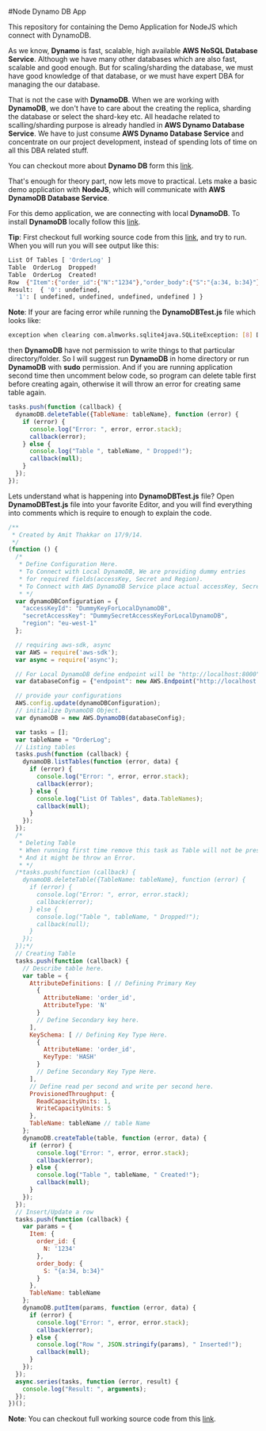 #Node Dynamo DB App

This repository for containing the Demo Application for NodeJS which connect with DynamoDB.

As we know, **Dynamo** is fast, scalable, high available **AWS NoSQL Database Service**. Although we have many other databases which are also fast, scalable and good enough. But for scaling/sharding the database, we must have good knowledge of that database, or we must have expert DBA for managing the our database. 

That is not the case with **DynamoDB**. When we are working with **DynamoDB**, we don't have to care about the creating the replica, sharding the database or select the shard-key etc. All headache related to scalling/sharding purpose is already handled in **AWS Dynamo Database Service**. We have to just consume **AWS Dynamo Database Service** and concentrate on our project development, instead of spending lots of time on all this DBA related stuff.

You can checkout more about **Dynamo DB** form this [link](http://aws.amazon.com/dynamodb/).

That's enough for theory part, now lets move to practical. Lets make a basic demo application with **NodeJS**, which will communicate with **AWS DynamoDB Database Service**.

For this demo application, we are connecting with local **DynamoDB**. To install **DynamoDB** locally follow this [link](http://docs.aws.amazon.com/amazondynamodb/latest/developerguide/Tools.DynamoDBLocal.html).

**Tip**: First checkout full working source code from this [link](https://github.com/AmitThakkar/NodeDynamoDBApp), and try to run. When you will run you will see output like this:
```bash
List Of Tables [ 'OrderLog' ]
Table  OrderLog  Dropped!
Table  OrderLog  Created!
Row  {"Item":{"order_id":{"N":"1234"},"order_body":{"S":"{a:34, b:34}"}},"TableName":"OrderLog"}  Inserted!
Result:  { '0': undefined,
  '1': [ undefined, undefined, undefined, undefined ] }
```

**Note**: If your are facing error while running the **DynamoDBTest.js** file which looks like:
```bash
exception when clearing com.almworks.sqlite4java.SQLiteException: [8] DB[1] reset [attempt to write a readonly database]
```
then **DynamoDB** have not permission to write things to that particular directory/folder. So I will suggest run **DynamoDB** in home directory or run **DynamoDB** with **sudo** permission.
And if you are running application second time then uncomment below code, so program can delete table first before creating again, otherwise it will throw an error for creating same table again.
```javascript
tasks.push(function (callback) {
  dynamoDB.deleteTable({TableName: tableName}, function (error) {
    if (error) {
      console.log("Error: ", error, error.stack);
      callback(error);
    } else {
      console.log("Table ", tableName, " Dropped!");
      callback(null);
    }
  });
});
```

Lets understand what is happening into **DynamoDBTest.js** file? Open **DynamoDBTest.js** file into your favorite Editor, and you will find everything into comments which is require to enough to explain the code.
```javascript
/**
 * Created by Amit Thakkar on 17/9/14.
 */
(function () {
  /*
   * Define Configuration Here.
   * To Connect with Local DynamoDB, We are providing dummy entries
   * for required fields(accessKey, Secret and Region).
   * To Connect with AWS DynamoDB Service place actual accessKey, Secret and Region.
   * */
  var dynamoDBConfiguration = {
    "accessKeyId": "DummyKeyForLocalDynamoDB",
    "secretAccessKey": "DummySecretAccessKeyForLocalDynamoDB",
    "region": "eu-west-1"
  };

  // requiring aws-sdk, async
  var AWS = require('aws-sdk');
  var async = require('async');

  // For Local DynamoDB define endpoint will be "http://localhost:8000"
  var databaseConfig = {"endpoint": new AWS.Endpoint("http://localhost:8000")};

  // provide your configurations
  AWS.config.update(dynamoDBConfiguration);
  // initialize DynamoDB Object.
  var dynamoDB = new AWS.DynamoDB(databaseConfig);

  var tasks = [];
  var tableName = "OrderLog";
  // Listing tables
  tasks.push(function (callback) {
    dynamoDB.listTables(function (error, data) {
      if (error) {
        console.log("Error: ", error, error.stack);
        callback(error);
      } else {
        console.log("List Of Tables", data.TableNames);
        callback(null);
      }
    });
  });
  /*
   * Deleting Table
   * When running first time remove this task as Table will not be present
   * And it might be throw an Error.
   * */
  /*tasks.push(function (callback) {
    dynamoDB.deleteTable({TableName: tableName}, function (error) {
      if (error) {
        console.log("Error: ", error, error.stack);
        callback(error);
      } else {
        console.log("Table ", tableName, " Dropped!");
        callback(null);
      }
    });
  });*/
  // Creating Table
  tasks.push(function (callback) {
    // Describe table here.
    var table = {
      AttributeDefinitions: [ // Defining Primary Key
        {
          AttributeName: 'order_id',
          AttributeType: 'N'
        }
        // Define Secondary key here.
      ],
      KeySchema: [ // Defining Key Type Here.
        {
          AttributeName: 'order_id',
          KeyType: 'HASH'
        }
        // Define Secondary Key Type Here.
      ],
      // Define read per second and write per second here.
      ProvisionedThroughput: {
        ReadCapacityUnits: 1,
        WriteCapacityUnits: 5
      },
      TableName: tableName // table Name
    };
    dynamoDB.createTable(table, function (error, data) {
      if (error) {
        console.log("Error: ", error, error.stack);
        callback(error);
      } else {
        console.log("Table ", tableName, " Created!");
        callback(null);
      }
    });
  });
  // Insert/Update a row
  tasks.push(function (callback) {
    var params = {
      Item: {
        order_id: {
          N: '1234'
        },
        order_body: {
          S: "{a:34, b:34}"
        }
      },
      TableName: tableName
    };
    dynamoDB.putItem(params, function (error, data) {
      if (error) {
        console.log("Error: ", error, error.stack);
        callback(error);
      } else {
        console.log("Row ", JSON.stringify(params), " Inserted!");
        callback(null);
      }
    });
  });
  async.series(tasks, function (error, result) {
    console.log("Result: ", arguments);
  });
})();
```



**Note**: You can checkout full working source code from this [link](https://github.com/AmitThakkar/NodeDynamoDBApp).